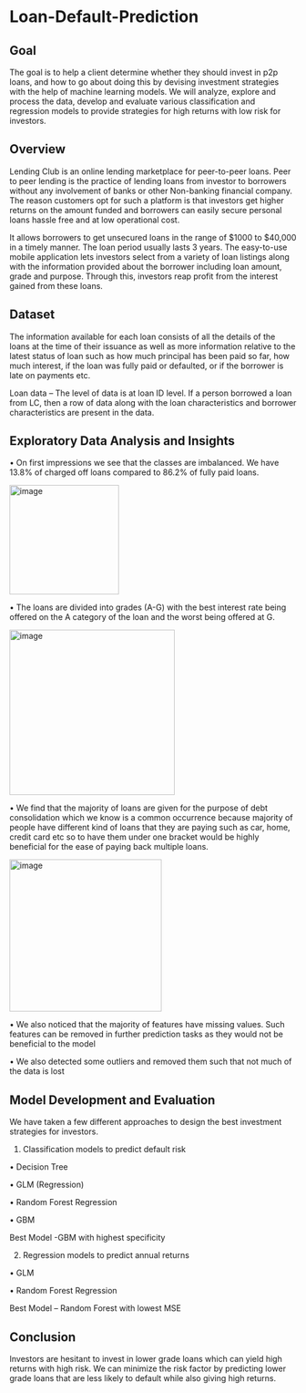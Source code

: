 # Loan-Default-Prediction

## Goal

The goal is to help a client determine whether they should invest in p2p loans, and how to go about doing this by devising investment strategies with the help of machine learning models. We will analyze, explore and process the data, develop and evaluate various classification and regression models to provide strategies for high returns with low risk for investors.

## Overview

Lending Club is an online lending marketplace for peer-to-peer loans. Peer to peer lending is the practice of lending loans from investor to borrowers without any involvement of banks or other Non-banking financial company.  The reason customers opt for such a platform is that investors get higher returns on the amount funded and borrowers can easily secure personal loans hassle free and at low operational cost. 

It allows borrowers to get unsecured loans in the range of $1000 to $40,000 in a timely manner. The loan period usually lasts 3 years. The easy-to-use mobile application lets investors select from a variety of loan listings along with the information provided about the borrower including loan amount, grade and purpose. Through this, investors reap profit from the interest gained from these loans. 

## Dataset

The information available for each loan consists of all the details of the loans at the time of their issuance as well as more information relative to the latest status of loan such as how much principal has been paid so far, how much interest, if the loan was fully paid or defaulted, or if the borrower is late on payments etc. 

Loan data – The level of data is at loan ID level. If a person borrowed a loan from LC, then a row of data along with the loan characteristics and borrower characteristics are present in the data. 

## Exploratory Data Analysis and Insights

•	On first impressions we see that the classes are imbalanced. We have 13.8% of charged off loans compared to 86.2% of fully paid loans.

<img width="192" alt="image" src="https://user-images.githubusercontent.com/99356847/204199112-0272a2ef-cc86-4a77-a31c-d241929bd5b0.png">

•	The loans are divided into grades (A-G) with the best interest rate being offered on the A category of the loan and the worst being offered at G.

<img width="290" alt="image" src="https://user-images.githubusercontent.com/99356847/204199151-5741f790-a34e-4f1b-846a-16c60e269267.png">

•	We find that the majority of loans are given for the purpose of debt consolidation which we know is a common occurrence because majority of people have different kind of loans that they are paying such as car, home, credit card etc so to have them under one bracket would be highly beneficial for the ease of paying back multiple loans. 

<img width="267" alt="image" src="https://user-images.githubusercontent.com/99356847/204199200-9d075cc6-3cd1-4a47-8549-99e2402a23d9.png">

•	We also noticed that the majority of features have missing values. Such features can be removed in further prediction tasks as they would not be beneficial to the model

•	We also detected some outliers and removed them such that not much of the data is lost

## Model Development and Evaluation

We have taken a few different approaches to design the best investment strategies for investors.

1. Classification models to predict default risk

•	Decision Tree

•	GLM (Regression)

•	Random Forest Regression

•	GBM

Best Model -GBM with highest specificity

2.	Regression models to predict annual returns

•	GLM

•	Random Forest Regression

Best Model – Random Forest with lowest MSE


## Conclusion

Investors are hesitant to invest in lower grade loans which can yield high returns with high risk. We can minimize the risk factor by predicting lower grade loans that are less likely to default while also giving high returns.



